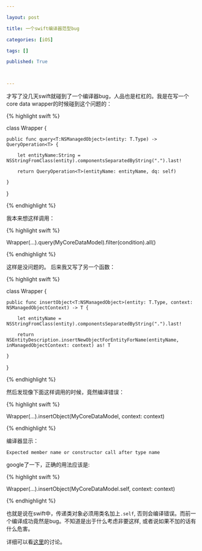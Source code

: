 ```yaml
---

layout: post

title: 一个swift编译器范型bug

categories: [iOS]

tags: []

published: True



---
```




才写了没几天swift就碰到了一个编译器bug，人品也是杠杠的。我是在写一个core data wrapper的时候碰到这个问题的：



{% highlight swift %}

class Wrapper {

    public func query<T:NSManagedObject>(entity: T.Type) -> QueryOperation<T> {

        let entityName:String = NSStringFromClass(entity).componentsSeparatedByString(".").last!

        return QueryOperation<T>(entityName: entityName, dq: self)

    }

}

{% endhighlight %}



我本来想这样调用：



{% highlight swift %}

Wrapper(...).query(MyCoreDataModel).filter(condition).all()

{% endhighlight %}



这样是没问题的。 后来我又写了另一个函数：



{% highlight swift %}

class Wrapper {

    public func insertObject<T:NSManagedObject>(entity: T.Type, context: NSManagedObjectContext) -> T {

        let entityName = NSStringFromClass(entity).componentsSeparatedByString(".").last!

        return NSEntityDescription.insertNewObjectForEntityForName(entityName, inManagedObjectContext: context) as! T

    }

}

{% endhighlight %}



然后发现像下面这样调用的时候，竟然编译错误：



{% highlight swift %}

Wrapper(...).insertObject(MyCoreDataModel, context: context)

{% endhighlight %}



编译器显示：



	Expected member name or constructor call after type name



google了一下，正确的用法应该是:



{% highlight swift %}

Wrapper(...).insertObject(MyCoreDataModel.self, context: context)

{% endhighlight %}



也就是说在swift中，传递类对象必须用类名加上`.self`, 否则会编译错误。而前一个编译成功竟然是bug。不知道是出于什么考虑非要这样, 或者说如果不加的话有什么危害。



详细可以看[这里](http://stackoverflow.com/questions/30209231/swift-ios-sdk-generic-function-with-class-type-name-closure-block-issue)的讨论。






